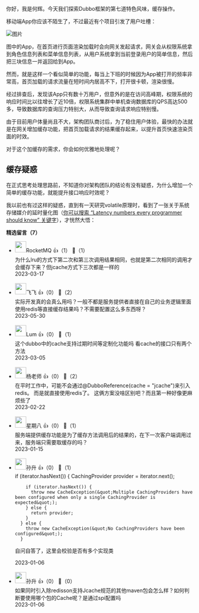 你好，我是何辉。今天我们探索Dubbo框架的第七道特色风味，缓存操作。

移动端App你应该不陌生了，不过最近有个项目引发了用户吐槽：

![图片](https://static001.geekbang.org/resource/image/91/94/911c0c06315a3yy7f07b78099ebc9d94.jpg?wh=1920x849)

图中的App，在首页进行页面渲染加载时会向网关发起请求，网关会从权限系统拿到角色信息列表和菜单信息列表，从用户系统拿到当前登录用户的简单信息，然后把三块信息一并返回给到App。

然而，就是这样一个看似简单的功能，每当上下班的时候因为App被打开的频率非常高，首页加载的请求流量在短时间内居高不下，打开很卡顿，渲染很慢。

经过排查后，发现该App只有数十万用户，但意外的是在访问高峰期，权限系统的响应时间比以往增长了近10倍，权限系统集群中单机查询数据库的QPS高达500多，导致数据库的查询压力特别大，从而导致查询请求响应特别慢。

由于目前用户体量尚且不大，架构团队商讨后，为了稳住用户体验，最快的办法就是在网关增加缓存功能，把首页加载请求的结果缓存起来，以提升首页快速渲染页面的时效。

对于这个加缓存的需求，你会如何优雅地处理呢？

## 缓存疑惑

在正式思考处理思路前，不知道你对架构团队的结论有没有疑惑，为什么增加一个简单的缓存功能，就能提升接口响应时效呢？

我以前也有过这样的疑惑，直到有一天研究volatile原理时，看到了一张关于系统存储媒介的延时量化图（[你可以搜索 “Latency numbers every programmer should know” 关键字](https://colin-scott.github.io/personal_website/research/interactive_latency.html)），才恍然大悟：
<div><strong>精选留言（7）</strong></div><ul>
<li><img src="" width="30px"><span>RocketMQ</span> 👍（1） 💬（1）<div>为什么lru的方式下第二次和第三次调用结果相同，也就是第二次相同的调用才会缓存下来？但jcache方式下三次都是一样的</div>2023-03-17</li><br/><li><img src="https://static001.geekbang.org/account/avatar/00/11/10/bb/1616a0aa.jpg" width="30px"><span>飞飞</span> 👍（0） 💬（2）<div>实际开发真的会真么用吗？一般不都是服务提供者直接在自己的业务逻辑里面使用redis等直接缓存结果吗？不需要配置这么多东西呀？</div>2023-05-30</li><br/><li><img src="https://static001.geekbang.org/account/avatar/00/31/4e/78/ee4e12cc.jpg" width="30px"><span>Lum</span> 👍（0） 💬（1）<div>这个dubbo中的cache支持过期时间等定制化功能吗 看cache的接口只有两个方法</div>2023-03-05</li><br/><li><img src="" width="30px"><span>杨老师</span> 👍（0） 💬（2）<div>在平时工作中，可能不会通过@DubboReference(cache = &quot;jcache&quot;)来引入redis。
而是就直接使用redis了。
这俩方案没啥区别吧？而且第一种好像更麻烦些了</div>2023-02-22</li><br/><li><img src="https://static001.geekbang.org/account/avatar/00/12/16/e0/7abad3cc.jpg" width="30px"><span>星期八</span> 👍（0） 💬（1）<div>服务端提供缓存功能是为了缓存方法调用后的结果的，在下一次客户端调用过来，服务端只需要取缓存的吗？</div>2023-01-15</li><br/><li><img src="https://static001.geekbang.org/account/avatar/00/11/07/71/9d4eead3.jpg" width="30px"><span>孙升</span> 👍（0） 💬（1）<div>if (iterator.hasNext()) {
        CachingProvider provider = iterator.next();

        if (iterator.hasNext()) {
          throw new CacheException(&quot;Multiple CachingProviders have been configured when only a single CachingProvider is expected&quot;);
        } else {
          return provider;
        }
      } else {
        throw new CacheException(&quot;No CachingProviders have been configured&quot;);
      }
 自问自答了，这里会校验是否有多个实现类</div>2023-01-06</li><br/><li><img src="https://static001.geekbang.org/account/avatar/00/11/07/71/9d4eead3.jpg" width="30px"><span>孙升</span> 👍（0） 💬（0）<div>如果同时引入除redisson支持Jcache规范的其他maven包会怎么样？如何判断要使用哪个包的Cache呢？是通过spi配置吗</div>2023-01-06</li><br/>
</ul>